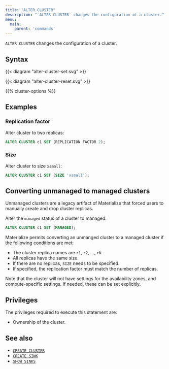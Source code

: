 ```yaml
---
title: "ALTER CLUSTER"
description: "`ALTER CLUSTER` changes the configuration of a cluster."
menu:
  main:
    parent: 'commands'
---
```


`ALTER CLUSTER` changes the configuration of a cluster.

## Syntax

{{< diagram "alter-cluster-set.svg" >}}

{{< diagram "alter-cluster-reset.svg" >}}

{{% cluster-options %}}

## Examples

### Replication factor

Alter cluster to two replicas:

```sql
ALTER CLUSTER c1 SET (REPLICATION FACTOR 2);
```

### Size

Alter cluster to size `xsmall`:

```sql
ALTER CLUSTER c1 SET (SIZE 'xsmall');
```

## Converting unmanaged to managed clusters

Unmanaged clusters are a legacy artifact of Materialize that 
forced users to manually create and drop cluster replicas.

Alter the `managed` status of a cluster to managed:

```sql
ALTER CLUSTER c1 SET (MANAGED);
```

Materialize permits converting an unmanged cluster to a managed cluster if
the following conditions are met:

* The cluster replica names are `r1`, `r2`, ..., `rN`.
* All replicas have the same size.
* If there are no replicas, `SIZE` needs to be specified.
* If specified, the replication factor must match the number of replicas.

Note that the cluster will not have settings for the availability zones, and
compute-specific settings. If needed, these can be set explicitly.

## Privileges

The privileges required to execute this statement are:

- Ownership of the cluster.

## See also

- [`CREATE CLUSTER`](/sql/create-cluster/)
- [`CREATE SINK`](/sql/create-sink/)
- [`SHOW SINKS`](/sql/show-sinks)

